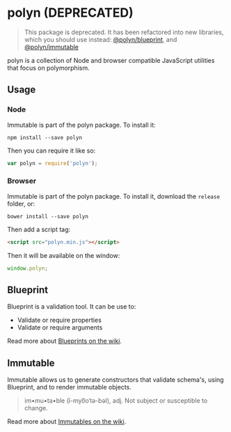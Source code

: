# polyn (DEPRECATED)

> This package is deprecated. It has been refactored into new libraries, which you should use instead: [@polyn/blueprint](https://github.com/losandes/polyn-blueprint), and [@polyn/immutable](https://github.com/losandes/polyn-immutable)

polyn is a collection of Node and browser compatible JavaScript utilities that focus on polymorphism.

## Usage

### Node
Immutable is part of the polyn package. To install it:

```
npm install --save polyn
```

Then you can require it like so:

```JavaScript
var polyn = require('polyn');
```

### Browser
Immutable is part of the polyn package. To install it, download the `release` folder, or:

```
bower install --save polyn
```

Then add a script tag:

```html
<script src="polyn.min.js"></script>
```

Then it will be available on the window:

```JavaScript
window.polyn;
```

## Blueprint
Blueprint is a validation tool. It can be use to:

* Validate or require properties
* Validate or require arguments

Read more about [Blueprints on the wiki](https://github.com/losandes/polyn/wiki/Blueprint).

## Immutable
Immutable allows us to generate constructors that validate schema's, using Blueprint, and to render immutable objects.

> im•mu•ta•ble (ĭ-myo͞oˈtə-bəl), adj.
> Not subject or susceptible to change.

Read more about [Immutables on the wiki](https://github.com/losandes/polyn/wiki/Immutable).

